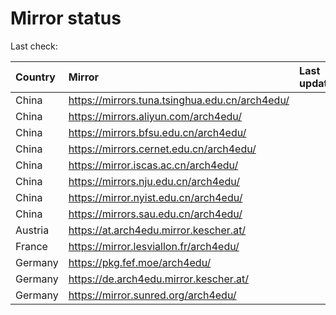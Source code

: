 <script src="./time.js"></script>
# Mirror status
Last check: <script type="text/javascript">localize(1733909143.040005);</script>

|Country|Mirror|Last update|
|:------|:-----|:----------|
|China|https://mirrors.tuna.tsinghua.edu.cn/arch4edu/|<script type="text/javascript">localize(1733813108);</script>|
|China|https://mirrors.aliyun.com/arch4edu/|<script type="text/javascript">localize(1733813108);</script>|
|China|https://mirrors.bfsu.edu.cn/arch4edu/|<script type="text/javascript">localize(1733813108);</script>|
|China|https://mirrors.cernet.edu.cn/arch4edu/|<script type="text/javascript">localize(1733813108);</script>|
|China|https://mirror.iscas.ac.cn/arch4edu/|<script type="text/javascript">localize(1733813108);</script>|
|China|https://mirrors.nju.edu.cn/arch4edu/|<script type="text/javascript">localize(1733813108);</script>|
|China|https://mirror.nyist.edu.cn/arch4edu/|<script type="text/javascript">localize(1733813108);</script>|
|China|https://mirrors.sau.edu.cn/arch4edu/|<script type="text/javascript">localize(1731653531);</script>|
|Austria|https://at.arch4edu.mirror.kescher.at/|<script type="text/javascript">localize(1733813108);</script>|
|France|https://mirror.lesviallon.fr/arch4edu/|<script type="text/javascript">localize(1733813108);</script>|
|Germany|https://pkg.fef.moe/arch4edu/|<script type="text/javascript">localize(1733813108);</script>|
|Germany|https://de.arch4edu.mirror.kescher.at/|<script type="text/javascript">localize(1733813108);</script>|
|Germany|https://mirror.sunred.org/arch4edu/|<script type="text/javascript">localize(1733813108);</script>|

<script src="./tablefilter/tablefilter.js"></script>
<script src="./table.js"></script>